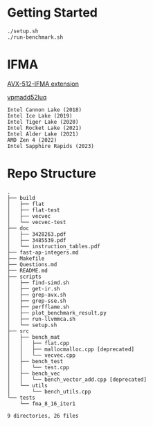 # Getting Started

```
./setup.sh
./run-benchmark.sh
```
# IFMA

[AVX-512-IFMA extension ](https://en.wikipedia.org/wiki/Advanced_Vector_Extensions#:~:text=BW-,IFMA,-VBMI)

[vpmadd52luq](https://www.felixcloutier.com/x86/vpmadd52luq)

```
Intel Cannon Lake (2018)
Intel Ice Lake (2019)
Intel Tiger Lake (2020)
Intel Rocket Lake (2021)
Intel Alder Lake (2021)
AMD Zen 4 (2022)
Intel Sapphire Rapids (2023)
```
# Repo Structure

```
.
├── build
│   ├── flat
│   ├── flat-test
│   ├── vecvec
│   └── vecvec-test
├── doc
│   ├── 3428263.pdf
│   ├── 3485539.pdf
│   └── instruction_tables.pdf
├── fast-ap-integers.md
├── Makefile
├── Questions.md
├── README.md
├── scripts
│   ├── find-simd.sh
│   ├── get-ir.sh
│   ├── grep-avx.sh
│   ├── grep-sse.sh
│   ├── perfflame.sh
│   ├── plot_benchmark_result.py
│   ├── run-llvmmca.sh
│   └── setup.sh
├── src
│   ├── bench_mat
│   │   ├── flat.cpp
│   │   ├── mallocmalloc.cpp [deprecated]
│   │   └── vecvec.cpp
│   ├── bench_test
│   │   └── test.cpp 
│   ├── bench_vec
│   │   └── bench_vector_add.cpp [deprecated]
│   └── utils
│       └── bench_utils.cpp
└── tests
    └── fma_8_16_iter1

9 directories, 26 files

```